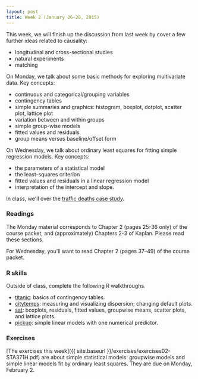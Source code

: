 ```yaml
---
layout: post
title: Week 2 (January 26-28, 2015)
---
```


This week, we will finish up the discussion from last week by cover a few further ideas related to causality:  
* longitudinal and cross-sectional studies  
* natural experiments  
* matching

On Monday, we talk about some basic methods for exploring multivariate data. Key concepts:  
* continuous and categorical/grouping variables  
* contingency tables  
* simple summaries and graphics: histogram, boxplot, dotplot, scatter plot, lattice plot  
* variation between and within groups  
* simple group-wise models  
* fitted values and residuals  
* group means versus baseline/offset form  


On Wednesday, we talk about ordinary least squares for fitting simple regression models. Key concepts:    
* the parameters of a statistical model  
* the least-squares criterion  
* fitted values and residuals in a linear regression model  
* interpretation of the intercept and slope.  

In class, we'll over the [traffic deaths case study](http://jgscott.github.io/teaching/r/trafficdeaths/trafficdeaths.html).  


### Readings

The Monday material corresponds to Chapter 2 (pages 25-36 only) of the course packet, and (approximately) Chapters 2-3 of Kaplan.  Please read these sections.

For Wednesday, you'll want to read Chapter 2 (pages 37–49) of the course packet.


### R skills

Outside of class, complete the following R walkthroughs.  
* [titanic](http://jgscott.github.io/teaching/r/titanic/titanic.html): basics of contingency tables.  
* [citytemps](http://jgscott.github.io/teaching/r/citytemps/citytemps.html): measuring and visualizing dispersion; changing default plots.  
* [sat](http://jgscott.github.io/teaching/r/sat/sat.html): boxplots, residuals, fitted values, groupwise means, scatter plots, and lattice plots.  
* [pickup](http://jgscott.github.io/teaching/r/pickup/pickup.html): simple linear models with one numerical predictor.


### Exercises  
[The exercises this week]({{ site.baseurl }}/exercises/exercises02-STA371H.pdf) are about simple statistical models: groupwise models and simple linear models fit by ordinary least squares.  They are due on Monday, February 2.


